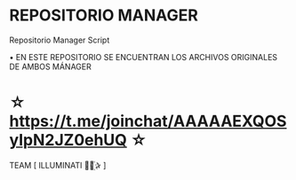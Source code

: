 ﻿# REPOSITORIO MANAGER

Repositorio Manager Script 

 • EN ESTE REPOSITORIO SE ENCUENTRAN LOS ARCHIVOS ORIGINALES DE AMBOS MÁNAGER


☆ https://t.me/joinchat/AAAAAEXQOSyIpN2JZ0ehUQ ☆
=================================================
TEAM [ ILLUMINATI ⃘⃤꙰✰ ]
